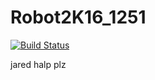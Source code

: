 # Robot2K16_1251

[![Build Status](https://travis-ci.com/bob80333/Robot2K16_1251.svg?token=uCiBoSo6TkKVLATE96tb&branch=master)](https://travis-ci.com/bob80333/Robot2K16_1251)


jared halp plz
